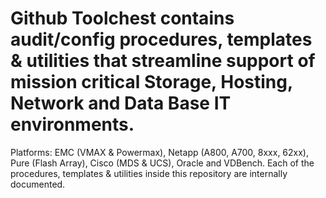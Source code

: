 # Github Toolchest contains audit/config procedures, templates & utilities that streamline support of mission critical Storage, Hosting, Network and Data Base IT environments.  
Platforms: EMC (VMAX & Powermax), Netapp (A800, A700, 8xxx, 62xx), Pure (Flash Array), Cisco (MDS & UCS), Oracle and VDBench.
Each of the procedures, templates & utilities inside this repository are internally documented.
